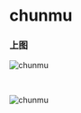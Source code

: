 # chunmu



### 上图

![chunmu](https://chunmu.github.io/gitbook-vue/assets/pictures/WechatIMG31.jpeg?raw=true)


<br>

![chunmu](https://chunmu.github.io/gitbook-vue/assets/pictures/WechatIMG31.jpeg?raw=true)
